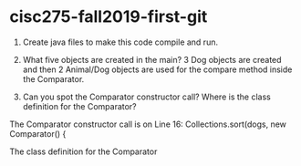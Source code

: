 # cisc275-fall2019-first-git
1. Create java files to make this code compile and run.

2. What five objects are created in the main?
3 Dog objects are created and then 2 Animal/Dog objects are used for the compare method inside the Comparator.

3. Can you spot the Comparator constructor call? Where is the class definition for the Comparator?

The Comparator constructor call is on Line 16:
	Collections.sort(dogs, new Comparator<Animal>() {

The class definition for the Comparator
